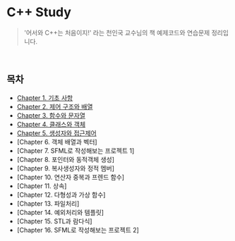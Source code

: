 # C++ Study

> '어서와 C++는 처음이지!' 라는 천인국 교수님의 책 예제코드와 연습문제 정리입니다.

<br>

## 목차

- [Chapter 1. 기초 사항](https://github.com/ningpop/C-plus-plus-Study/tree/master/Ch01)
- [Chapter 2. 제어 구조와 배열](https://github.com/ningpop/C-plus-plus-Study/tree/master/Ch02)
- [Chapter 3. 함수와 문자열](https://github.com/ningpop/C-plus-plus-Study/tree/master/Ch03)
- [Chapter 4. 클래스와 객체](https://github.com/ningpop/C-plus-plus-Study/tree/master/Ch04)
- [Chapter 5. 생성자와 접근제어](https://github.com/ningpop/C-plus-plus-Study/tree/master/Ch05)
- [Chapter 6. 객체 배열과 벡터]
- [Chapter 7. SFML로 작성해보는 프로젝트 1]
- [Chapter 8. 포인터와 동적객체 생성]
- [Chapter 9. 복사생성자와 정적 멤버]
- [Chapter 10. 연산자 중복과 프렌드 함수]
- [Chapter 11. 상속]
- [Chapter 12. 다형성과 가상 함수]
- [Chapter 13. 파일처리]
- [Chapter 14. 예외처리와 템플릿]
- [Chapter 15. STL과 람다식]
- [Chapter 16. SFML로 작성해보는 프로젝트 2]
